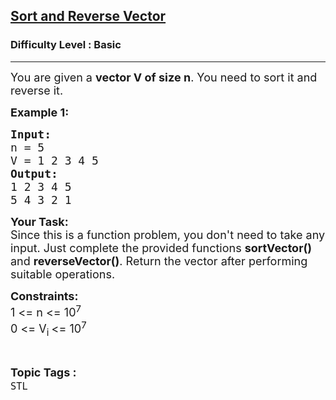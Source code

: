 <h2><a href="https://www.geeksforgeeks.org/problems/sort-and-reverse-vector/0">Sort and Reverse Vector</a></h2><h3>Difficulty Level : Basic</h3><hr><div class="problems_problem_content__Xm_eO"><p><span style="font-size:18px">You are given a <strong>vector V of size n</strong>. You need to sort it and reverse it.</span></p>

<p><span style="font-size:18px"><strong>Example 1: </strong></span></p>

<pre><span style="font-size:18px"><strong>Input:</strong>
n = 5
V = 1 2 3 4 5
<strong>Output: </strong>
1 2 3 4 5
5 4 3 2 1</span>
</pre>

<p><span style="font-size:18px"><strong>Your Task:</strong><br>
Since this is a function problem, you don't need to take any input. Just complete the provided functions <strong>sortVector()</strong> and <strong>reverseVector()</strong>. Return the vector after performing suitable operations.</span></p>

<p><span style="font-size:18px"><strong>Constraints:</strong><br>
1 &lt;= n &lt;= 10<sup>7</sup><br>
0 &lt;= V<sub>i </sub>&lt;= 10<sup>7</sup></span></p>
</div><br><p><span style=font-size:18px><strong>Topic Tags : </strong><br><code>STL</code>&nbsp;